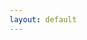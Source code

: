 ```yaml
---
layout: default
---
```


<div id="chart-container"></div>
<script src="chart.js"></script>

<script src="{{ site.baseurl }}/assets/js/main.js"></script>
